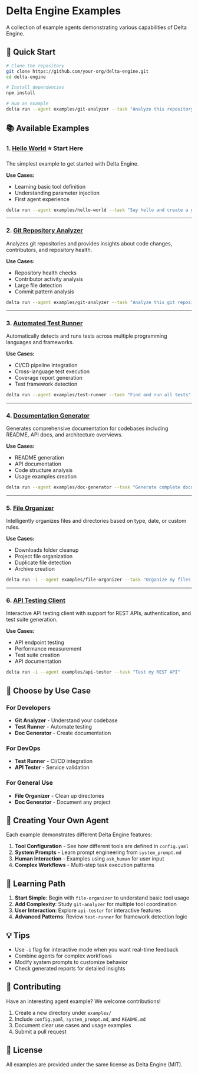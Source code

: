 # Delta Engine Examples

A collection of example agents demonstrating various capabilities of Delta Engine.

## 🚀 Quick Start

```bash
# Clone the repository
git clone https://github.com/your-org/delta-engine.git
cd delta-engine

# Install dependencies
npm install

# Run an example
delta run --agent examples/git-analyzer --task "Analyze this repository"
```

## 📚 Available Examples

### 1. [Hello World](./hello-world/) ⭐ Start Here
The simplest example to get started with Delta Engine.

**Use Cases:**
- Learning basic tool definition
- Understanding parameter injection
- First agent experience

```bash
delta run --agent examples/hello-world --task "Say hello and create a greeting file"
```

---

### 2. [Git Repository Analyzer](./git-analyzer/)
Analyzes git repositories and provides insights about code changes, contributors, and repository health.

**Use Cases:**
- Repository health checks
- Contributor activity analysis
- Large file detection
- Commit pattern analysis

```bash
delta run --agent examples/git-analyzer --task "Analyze this git repository"
```

---

### 3. [Automated Test Runner](./test-runner/)
Automatically detects and runs tests across multiple programming languages and frameworks.

**Use Cases:**
- CI/CD pipeline integration
- Cross-language test execution
- Coverage report generation
- Test framework detection

```bash
delta run --agent examples/test-runner --task "Find and run all tests"
```

---

### 4. [Documentation Generator](./doc-generator/)
Generates comprehensive documentation for codebases including README, API docs, and architecture overviews.

**Use Cases:**
- README generation
- API documentation
- Code structure analysis
- Usage examples creation

```bash
delta run --agent examples/doc-generator --task "Generate complete documentation"
```

---

### 5. [File Organizer](./file-organizer/)
Intelligently organizes files and directories based on type, date, or custom rules.

**Use Cases:**
- Downloads folder cleanup
- Project file organization
- Duplicate file detection
- Archive creation

```bash
delta run -i --agent examples/file-organizer --task "Organize my files by type"
```

---

### 6. [API Testing Client](./api-tester/)
Interactive API testing client with support for REST APIs, authentication, and test suite generation.

**Use Cases:**
- API endpoint testing
- Performance measurement
- Test suite creation
- API documentation

```bash
delta run -i --agent examples/api-tester --task "Test my REST API"
```

## 🎯 Choose by Use Case

### For Developers
- **Git Analyzer** - Understand your codebase
- **Test Runner** - Automate testing
- **Doc Generator** - Create documentation

### For DevOps
- **Test Runner** - CI/CD integration
- **API Tester** - Service validation

### For General Use
- **File Organizer** - Clean up directories
- **Doc Generator** - Document any project

## 🔧 Creating Your Own Agent

Each example demonstrates different Delta Engine features:

1. **Tool Configuration** - See how different tools are defined in `config.yaml`
2. **System Prompts** - Learn prompt engineering from `system_prompt.md`
3. **Human Interaction** - Examples using `ask_human` for user input
4. **Complex Workflows** - Multi-step task execution patterns

## 📖 Learning Path

1. **Start Simple**: Begin with `file-organizer` to understand basic tool usage
2. **Add Complexity**: Study `git-analyzer` for multiple tool coordination
3. **User Interaction**: Explore `api-tester` for interactive features
4. **Advanced Patterns**: Review `test-runner` for framework detection logic

## 💡 Tips

- Use `-i` flag for interactive mode when you want real-time feedback
- Combine agents for complex workflows
- Modify system prompts to customize behavior
- Check generated reports for detailed insights

## 🤝 Contributing

Have an interesting agent example? We welcome contributions!

1. Create a new directory under `examples/`
2. Include `config.yaml`, `system_prompt.md`, and `README.md`
3. Document clear use cases and usage examples
4. Submit a pull request

## 📝 License

All examples are provided under the same license as Delta Engine (MIT).
